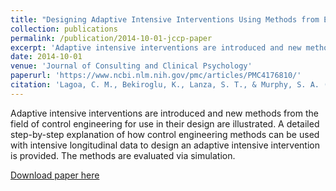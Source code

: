 ```yaml
---
title: "Designing Adaptive Intensive Interventions Using Methods from Engineering"
collection: publications
permalink: /publication/2014-10-01-jccp-paper
excerpt: 'Adaptive intensive interventions are introduced and new methods from the field of control engineering for use in their design are illustrated.'
date: 2014-10-01
venue: 'Journal of Consulting and Clinical Psychology'
paperurl: 'https://www.ncbi.nlm.nih.gov/pmc/articles/PMC4176810/'
citation: 'Lagoa, C. M., Bekiroglu, K., Lanza, S. T., & Murphy, S. A. (2014). Designing adaptive intensive interventions using methods from engineering. Journal of Consulting and Clinical Psychology, 82(5), 868–878. https://doi.org/10.1037/a0037736'
---
```

Adaptive intensive interventions are introduced and new methods from the field of control engineering for use in their design are illustrated. A detailed step-by-step explanation of how control engineering methods can be used with intensive longitudinal data to design an adaptive intensive intervention is provided. The methods are evaluated via simulation.

[Download paper here](https://www.ncbi.nlm.nih.gov/pmc/articles/PMC4176810/)
